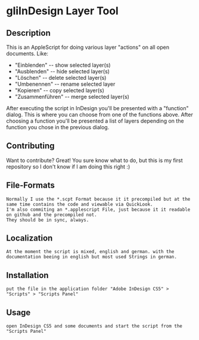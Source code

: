 gliInDesign Layer Tool
=============

Description
-------


This is an AppleScript for doing various layer "actions" on all open documents. Like:

* "Einblenden" -- show selected layer(s)
* "Ausblenden" -- hide selected layer(s)
* "Löschen" -- delete selected layer(s)
* "Umbenennen" -- rename selected layer
* "Kopieren" -- copy selected layer(s)
* "Zusammenführen" -- merge selected layer(s)

After executing the script in InDesign you'll be presented with a "function" dialog.
This is where you can choose from one of the functions above.
After choosing a function you'll be presented a list of layers depending on the function you chose in the previous dialog.



Contributing
------------

Want to contribute? Great! You sure know what to do, but this is my first repository so I don't know if I am doing this right :)

File-Formats
-----------
    Normally I use the *.scpt Format because it it precompiled but at the same time contains the code and viewable via QuickLook. 
    I'm also commiting an *.applescript File, just because it it readable on github and the precompiled not.
    They should be in sync, always.
    
Localization
-----------
    At the moment the script is mixed, english and german. with the documentation beeing in english but most used Strings in german.

Installation
-----------

    put the file in the application folder "Adobe InDesign CS5" > "Scripts" > "Scripts Panel"


Usage
-----

    open InDesign CS5 and some documents and start the script from the "Scripts Panel"
